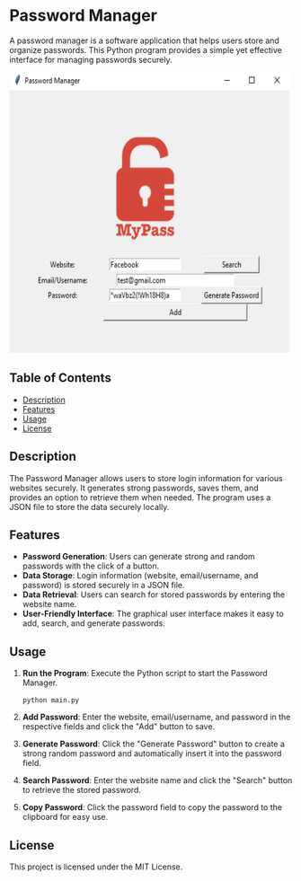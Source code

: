 # Password Manager

A password manager is a software application that helps users store and organize passwords. This Python program provides a simple yet effective interface for managing passwords securely.

<img src="Password Manager.png" alt="Password Manager" style="width: 500px; height: 500px">

## Table of Contents
- [Description](#description)
- [Features](#features)
- [Usage](#usage)
- [License](#license)

## Description

The Password Manager allows users to store login information for various websites securely. It generates strong passwords, saves them, and provides an option to retrieve them when needed. The program uses a JSON file to store the data securely locally.

## Features

- **Password Generation**: Users can generate strong and random passwords with the click of a button.
- **Data Storage**: Login information (website, email/username, and password) is stored securely in a JSON file.
- **Data Retrieval**: Users can search for stored passwords by entering the website name.
- **User-Friendly Interface**: The graphical user interface makes it easy to add, search, and generate passwords.

## Usage

1. **Run the Program**: Execute the Python script to start the Password Manager.
    ```
    python main.py
    ```

2. **Add Password**: Enter the website, email/username, and password in the respective fields and click the "Add" button to save.
3. **Generate Password**: Click the "Generate Password" button to create a strong random password and automatically insert it into the password field.
4. **Search Password**: Enter the website name and click the "Search" button to retrieve the stored password.
5. **Copy Password**: Click the password field to copy the password to the clipboard for easy use.

## License

This project is licensed under the MIT License.
